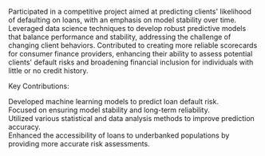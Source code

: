 Participated in a competitive project aimed at predicting clients' likelihood of defaulting on loans, with an emphasis on model stability over time. Leveraged data science techniques to develop robust predictive models that balance performance and stability, addressing the challenge of changing client behaviors. Contributed to creating more reliable scorecards for consumer finance providers, enhancing their ability to assess potential clients' default risks and broadening financial inclusion for individuals with little or no credit history.

Key Contributions:

Developed machine learning models to predict loan default risk.</br>
Focused on ensuring model stability and long-term reliability.<br>
Utilized various statistical and data analysis methods to improve prediction accuracy.<br>
Enhanced the accessibility of loans to underbanked populations by providing more accurate risk assessments.<br>
